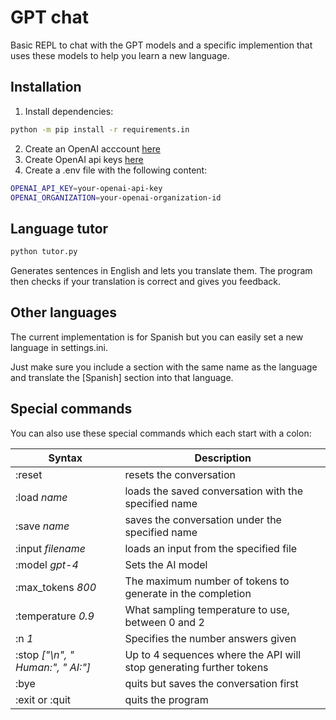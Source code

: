 # GPT chat

Basic REPL to chat with the GPT models and a specific implemention that uses these models to help you learn a new language.

## Installation

1. Install dependencies:
```bash
python -m pip install -r requirements.in
```
2. Create an OpenAI acccount [here](chat.openai.com/auth/login)
3. Create OpenAI api keys [here](https://beta.openai.com/account/api-keys)
4. Create a .env file with the following content:
```bash
OPENAI_API_KEY=your-openai-api-key
OPENAI_ORGANIZATION=your-openai-organization-id
```

## Language tutor
```bash
python tutor.py
```
Generates sentences in English and lets you translate them. 
The program then checks if your translation is correct and gives you feedback.

## Other languages
The current implementation is for Spanish but you can easily set a new language in settings.ini.

Just make sure you include a section with the same name as the language and translate the [Spanish] section into that language.

## Special commands
You can also use these special commands which each start with a colon:

| Syntax                            | Description                                                         |
|-----------------------------------|---------------------------------------------------------------------|
| :reset                            | resets the conversation                                             |
| :load _name_                      | loads the saved conversation with the specified name                |
| :save _name_                      | saves the conversation under the specified name                     |
| :input _filename_                 | loads an input from the specified file                              |
| :model _gpt-4_                    | Sets the AI model                                                   |
| :max_tokens _800_                 | The maximum number of tokens to generate in the completion          |
| :temperature _0.9_                | What sampling temperature to use, between 0 and 2                   |
| :n _1_                            | Specifies the number answers given                                  |
| :stop _["\n", " Human:", " AI:"]_ | Up to 4 sequences where the API will stop generating further tokens |
| :bye                              | quits but saves the conversation first                              |
| :exit or :quit                    | quits the program                                                   |

